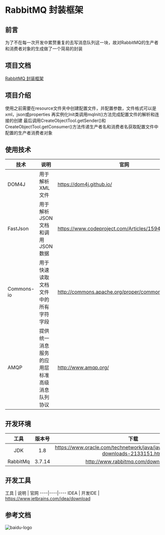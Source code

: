 # RabbitMQ 封装框架

## 前言
为了不在每一次开发中累赘重复的去写消息队列这一块，故对RabbitMQ的生产者和消费者对象的生成做了一个简易的封装

## 项目文档
[RabbitMQ 封装框架](http://192.168.10.61:9601/root/rabbitmq-framework.git)

## 项目介绍
使用之前需要在resource文件夹中创建配置文件，并配置参数，文件格式可以是xml，json或properties
再实例化Init类调用mqInit()方法完成配置文件的解析和连接的创建
最后调用CreateObjectTool.getSender()和CreateObjectTool.getConsumer()方法传递生产者名和消费者名获取配置文件中配置的生产者消费者对象


## 使用技术
技术 | 说明 | 官网 
----|----|---- 
DOM4J | 用于解析XML文件 | https://dom4j.github.io/
FastJson | 用于解析JSON文档和调用JSON数据 | https://www.codeproject.com/Articles/159450/fastJSON 
Commons-io | 用于快速读取文档文件中的所有字符字段 | http://commons.apache.org/proper/commons-io/ 
AMQP | 提供统一消息服务的应用层标准高级消息队列协议 | http://www.amqp.org/


## 开发环境
| 工具 | 版本号 | 下载 |
| :----: | :----: | :----: |
| JDK | 1.8 | https://www.oracle.com/technetwork/java/javase/downloads/jdk8-downloads-2133151.html |
| RabbitMq | 3.7.14 | http://www.rabbitmq.com/download.html |


## 开发工具
工具 | 说明 | 官网 ----|----|---- IDEA | 开发IDE | https://www.jetbrains.com/idea/download 

## 参考文档
![baidu-logo](https://www.baidu.com/img/baidu_85beaf5496f291521eb75ba38eacbd87.svg)